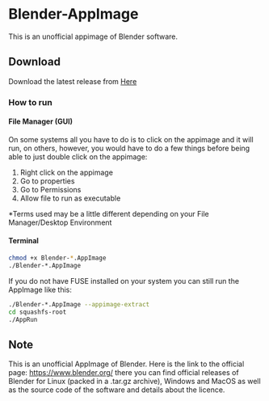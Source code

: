 # Blender-AppImage
This is an unofficial appimage of Blender software.

## Download

Download the latest release from [Here](https://github.com/milanlinux/Blender-AppImage/releases/tag/continuous) 

### How to run
#### File Manager (GUI)
On some systems all you have to do is to click on the appimage and it will run,
on others, however, you would have to do a few things before being able to just
double click on the appimage:
1. Right click on the appimage
2. Go to properties
3. Go to Permissions
4. Allow file to run as executable

*Terms used may be a little different depending on your File Manager/Desktop Environment

#### Terminal 
```bash
chmod +x Blender-*.AppImage
./Blender-*.AppImage
```

If you do not have FUSE installed on your system you can
still run the AppImage like this:

```bash
./Blender-*.AppImage --appimage-extract
cd squashfs-root
./AppRun
```

## Note
This is an unofficial AppImage of Blender.
Here is the link to the official page: https://www.blender.org/
there you can find official releases of Blender for Linux (packed
in a .tar.gz archive), Windows and MacOS as well as the source
code of the software and details about the licence.
